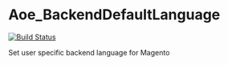 Aoe_BackendDefaultLanguage
==========================

[![Build Status](https://travis-ci.org/zohmi/Aoe_BackendDefaultLanguage.svg)](https://travis-ci.org/zohmi/Aoe_BackendDefaultLanguage)

Set user specific backend language for Magento
